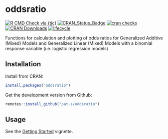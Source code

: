 # oddsratio

<!-- badges: start -->
[![R CMD Check via {tic}](https://github.com/pat-s/oddsratio/workflows/R%20CMD%20Check%20via%20{tic}/badge.svg?branch=master)](https://github.com/pat-s/oddsratio/actions)
[![CRAN\_Status\_Badge](http://www.r-pkg.org/badges/version-ago/oddsratio)](https://cran.r-project.org/package=oddsratio)
[![cran checks](https://cranchecks.info/badges/worst/oddsratio)](https://cran.r-project.org/web/checks/check_results_oddsratio.html)
[![CRAN Downloads](https://cranlogs.r-pkg.org/badges/oddsratio)](https://cran.rstudio.com/web/packages/oddsratio/index.html)
[![lifecycle](https://img.shields.io/badge/lifecycle-stable-blue.svg)](https://www.tidyverse.org/lifecycle/#stable)
<!-- badges: end -->

Functions for calculation and plotting of odds ratios for Generalized Additive (Mixed) Models and Generalized Linear (Mixed) Models with a binomial response variable (i.e. logistic regression models)

## Installation

Install from CRAN:

```R
install.packages("oddsratio")
```

Get the development version from Github:

```R
remotes::install_github("pat-s/oddsratio")
```

## Usage

See the [Getting Started](https://pat-s.github.io/oddsratio/articles/oddsratio.html) vignette.
